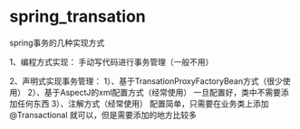 # spring_transation
spring事务的几种实现方式

1、编程方式实现：
  手动写代码进行事务管理（一般不用）
  
2、声明式实现事务管理：
  1）、基于TransationProxyFactoryBean方式（很少使用）
  2）、基于AspectJ的xml配置方式（经常使用）
    一旦配置好，类中不需要添加任何东西
  3）、注解方式（经常使用）
    配置简单，只需要在业务类上添加@Transactional 就可以，但是需要添加的地方比较多
